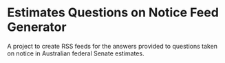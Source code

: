 # Estimates Questions on Notice Feed Generator

A project to create RSS feeds for the answers provided to questions taken on notice in Australian federal Senate 
estimates.